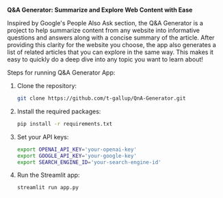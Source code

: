 **Q&A Generator: Summarize and Explore Web Content with Ease**

Inspired by Google's People Also Ask section, the Q&A Generator is a project to help summarize content from any website into informative questions and answers along with a concise summary of the article. After providing this clarity for the website you choose, the app also generates a list of related articles that you can explore in the same way. This makes it easy to quickly do a deep dive into any topic you want to learn about!

Steps for running Q&A Generator App:
1. Clone the repository:
    ```bash
    git clone https://github.com/t-gallup/QnA-Generator.git
    ```

2. Install the required packages:
    ```bash
    pip install -r requirements.txt
    ```

3. Set your API keys:
    ```bash
    export OPENAI_API_KEY='your-openai-key'
    export GOOGLE_API_KEY='your-google-key'
    export SEARCH_ENGINE_ID='your-search-engine-id'
    ```

4. Run the Streamlit app:
    ```bash
    streamlit run app.py
    ```
